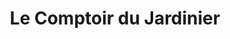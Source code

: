 ---
title: "Le Comptoir du Jardinier"
url: /longue-jumelles/le-comptoir-du-jardinier/
shop: centre de jardinage
---
